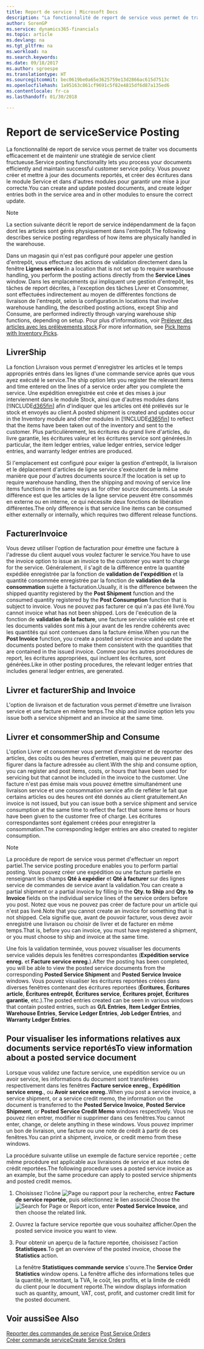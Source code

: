 ```yaml
---
title: Report de service | Microsoft Docs
description: "La fonctionnalité de report de service vous permet de traiter vos documents efficacement et de maintenir une stratégie de service client fructueuse. Vous pouvez créer et mettre à jour des documents reportés, et créer des écritures dans le module Service et dans d'autres modules pour garantir une mise à jour correcte."
author: SorenGP
ms.service: dynamics365-financials
ms.topic: article
ms.devlang: na
ms.tgt_pltfrm: na
ms.workload: na
ms.search.keywords: 
ms.date: 09/18/2017
ms.author: sgroespe
ms.translationtype: HT
ms.sourcegitcommit: bec0619be0a65e3625759e13d2866ac615d7513c
ms.openlocfilehash: 1a95163c861cf9691c5f82e4815df6d87a135ed6
ms.contentlocale: fr-ca
ms.lasthandoff: 01/30/2018

---
```

# <a name="service-posting"></a><span data-ttu-id="bcd28-104">Report de service</span><span class="sxs-lookup"><span data-stu-id="bcd28-104">Service Posting</span></span>
<span data-ttu-id="bcd28-105">La fonctionnalité de report de service vous permet de traiter vos documents efficacement et de maintenir une stratégie de service client fructueuse.</span><span class="sxs-lookup"><span data-stu-id="bcd28-105">Service posting functionality lets you process your documents efficiently and maintain successful customer service policy.</span></span> <span data-ttu-id="bcd28-106">Vous pouvez créer et mettre à jour des documents reportés, et créer des écritures dans le module Service et dans d'autres modules pour garantir une mise à jour correcte.</span><span class="sxs-lookup"><span data-stu-id="bcd28-106">You can create and update posted documents, and create ledger entries both in the service area and in other modules to ensure the correct update.</span></span>  

> [!NOTE]  
>  <span data-ttu-id="bcd28-107">La section suivante décrit le report de service indépendamment de la façon dont les articles sont gérés physiquement dans l'entrepôt.</span><span class="sxs-lookup"><span data-stu-id="bcd28-107">The following describes service posting regardless of how items are physically handled in the warehouse.</span></span>  
>   
>  <span data-ttu-id="bcd28-108">Dans un magasin qui n'est pas configuré pour appeler une gestion d'entrepôt, vous effectuez des actions de validation directement dans la fenêtre **Lignes service**.</span><span class="sxs-lookup"><span data-stu-id="bcd28-108">In a location that is not set up to require warehouse handling, you perform the posting actions directly from the **Service Lines** window.</span></span> <span data-ttu-id="bcd28-109">Dans les emplacements qui impliquent une gestion d'entrepôt, les tâches de report décrites, à l'exception des tâches Livrer et Consommer, sont effectuées indirectement au moyen de différentes fonctions de livraison de l'entrepôt, selon la configuration.</span><span class="sxs-lookup"><span data-stu-id="bcd28-109">In locations that involve warehouse handling, the described posting actions, except Ship and Consume, are performed indirectly through varying warehouse ship functions, depending on setup.</span></span> <span data-ttu-id="bcd28-110">Pour plus d'informations, voir [Prélever des articles avec les prélèvements stock](warehouse-how-to-pick-items-with-inventory-picks.md).</span><span class="sxs-lookup"><span data-stu-id="bcd28-110">For more information, see [Pick Items with Inventory Picks](warehouse-how-to-pick-items-with-inventory-picks.md).</span></span>  

## <a name="ship"></a><span data-ttu-id="bcd28-111">Livrer</span><span class="sxs-lookup"><span data-stu-id="bcd28-111">Ship</span></span>  
<span data-ttu-id="bcd28-112">La fonction Livraison vous permet d'enregistrer les articles et le temps appropriés entrés dans les lignes d'une commande service après que vous ayez exécuté le service.</span><span class="sxs-lookup"><span data-stu-id="bcd28-112">The ship option lets you register the relevant items and time entered on the lines of a service order after you complete the service.</span></span> <span data-ttu-id="bcd28-113">Une expédition enregistrée est crée et des mises à jour interviennent dans le module Stock, ainsi que d'autres modules dans [!INCLUDE[d365fin](includes/d365fin_md.md)] afin d'indiquer que les articles ont été prélevés sur le stock et envoyés au client.</span><span class="sxs-lookup"><span data-stu-id="bcd28-113">A posted shipment is created and updates occur in the Inventory module and other modules in [!INCLUDE[d365fin](includes/d365fin_md.md)] to reflect that the items have been taken out of the inventory and sent to the customer.</span></span> <span data-ttu-id="bcd28-114">Plus particulièrement, les écritures du grand livre d'articles, du livre garantie, les écritures valeur et les écritures service sont générées.</span><span class="sxs-lookup"><span data-stu-id="bcd28-114">In particular, the item ledger entries, value ledger entries, service ledger entries, and warranty ledger entries are produced.</span></span>  

<span data-ttu-id="bcd28-115">Si l'emplacement est configuré pour exiger la gestion d'entrepôt, la livraison et le déplacement d'articles de ligne service s'exécutent de la même manière que pour d'autres documents source.</span><span class="sxs-lookup"><span data-stu-id="bcd28-115">If the location is set up to require warehouse handling, then the shipping and moving of service line items functions in the same ways as for other source documents.</span></span> <span data-ttu-id="bcd28-116">La seule différence est que les articles de la ligne service peuvent être consommés en externe ou en interne, ce qui nécessite deux fonctions de libération différentes.</span><span class="sxs-lookup"><span data-stu-id="bcd28-116">The only difference is that service line items can be consumed either externally or internally, which requires two different release functions.</span></span>

## <a name="invoice"></a><span data-ttu-id="bcd28-117">Facturer</span><span class="sxs-lookup"><span data-stu-id="bcd28-117">Invoice</span></span>  
<span data-ttu-id="bcd28-118">Vous devez utiliser l'option de facturation pour émettre une facture à l'adresse du client auquel vous voulez facturer le service.</span><span class="sxs-lookup"><span data-stu-id="bcd28-118">You have to use the invoice option to issue an invoice to the customer you want to charge for the service.</span></span> <span data-ttu-id="bcd28-119">Généralement, il s'agit de la différence entre la quantité expédiée enregistrée par la fonction de **validation de l'expédition** et la quantité consommée enregistrée par la fonction de **validation de la consommation** sujette à facturation.</span><span class="sxs-lookup"><span data-stu-id="bcd28-119">Usually, it is the difference between the shipped quantity registered by the **Post Shipment** function and the consumed quantity registered by the **Post Consumption** function that is subject to invoice.</span></span> <span data-ttu-id="bcd28-120">Vous ne pouvez pas facturer ce qui n'a pas été livré.</span><span class="sxs-lookup"><span data-stu-id="bcd28-120">You cannot invoice what has not been shipped.</span></span> <span data-ttu-id="bcd28-121">Lors de l'exécution de la fonction de **validation de la facture**, une facture service validée est crée et les documents validés sont mis à jour avant de les rendre cohérents avec les quantités qui sont contenues dans la facture émise.</span><span class="sxs-lookup"><span data-stu-id="bcd28-121">When you run the **Post Invoice** function, you create a posted service invoice and update the documents posted before to make them consistent with the quantities that are contained in the issued invoice.</span></span> <span data-ttu-id="bcd28-122">Comme pour les autres procédures de report, les écritures appropriées, qui incluent les écritures, sont générées.</span><span class="sxs-lookup"><span data-stu-id="bcd28-122">Like in other posting procedures, the relevant ledger entries that includes general ledger entries, are generated.</span></span>  

## <a name="ship-and-invoice"></a><span data-ttu-id="bcd28-123">Livrer et facturer</span><span class="sxs-lookup"><span data-stu-id="bcd28-123">Ship and Invoice</span></span>  
<span data-ttu-id="bcd28-124">L'option de livraison et de facturation vous permet d'émettre une livraison service et une facture en même temps.</span><span class="sxs-lookup"><span data-stu-id="bcd28-124">The ship and invoice option lets you issue both a service shipment and an invoice at the same time.</span></span>  

## <a name="ship-and-consume"></a><span data-ttu-id="bcd28-125">Livrer et consommer</span><span class="sxs-lookup"><span data-stu-id="bcd28-125">Ship and Consume</span></span>  
<span data-ttu-id="bcd28-126">L'option Livrer et consommer vous permet d'enregistrer et de reporter des articles, des coûts ou des heures d'entretien, mais qui ne peuvent pas figurer dans la facture adressée au client.</span><span class="sxs-lookup"><span data-stu-id="bcd28-126">With the ship and consume option, you can register and post items, costs, or hours that have been used for servicing but that cannot be included in the invoice to the customer.</span></span> <span data-ttu-id="bcd28-127">Une facture n'est pas émise mais vous pouvez émettre simultanément une livraison service et une consommation service afin de refléter le fait que certains articles ou des heures ont été donnés au client gratuitement.</span><span class="sxs-lookup"><span data-stu-id="bcd28-127">An invoice is not issued, but you can issue both a service shipment and service consumption at the same time to reflect the fact that some items or hours have been given to the customer free of charge.</span></span> <span data-ttu-id="bcd28-128">Les écritures correspondantes sont également créées pour enregistrer la consommation.</span><span class="sxs-lookup"><span data-stu-id="bcd28-128">The corresponding ledger entries are also created to register consumption.</span></span>  

> [!NOTE]  
>  <span data-ttu-id="bcd28-129">La procédure de report de service vous permet d'effectuer un report partiel.</span><span class="sxs-lookup"><span data-stu-id="bcd28-129">The service posting procedure enables you to perform partial posting.</span></span> <span data-ttu-id="bcd28-130">Vous pouvez créer une expédition ou une facture partielle en renseignant les champs **Qté à expédier** et **Qté à facturer** sur des lignes service de commandes de service avant la validation.</span><span class="sxs-lookup"><span data-stu-id="bcd28-130">You can create a partial shipment or a partial invoice by filling in the **Qty. to Ship** and **Qty. to Invoice** fields on the individual service lines of the service orders before you post.</span></span> <span data-ttu-id="bcd28-131">Notez que vous ne pouvez pas créer de facture pour un article qui n'est pas livré.</span><span class="sxs-lookup"><span data-stu-id="bcd28-131">Note that you cannot create an invoice for something that is not shipped.</span></span> <span data-ttu-id="bcd28-132">Cela signifie que, avant de pouvoir facturer, vous devez avoir enregistré une livraison ou choisir de livrer et de facturer en même temps.</span><span class="sxs-lookup"><span data-stu-id="bcd28-132">That is, before you can invoice, you must have registered a shipment, or you must choose to ship and invoice at the same time.</span></span>  

<span data-ttu-id="bcd28-133">Une fois la validation terminée, vous pouvez visualiser les documents service validés depuis les fenêtres correspondantes (**Expédition service enreg.** et **Facture service enreg.**).</span><span class="sxs-lookup"><span data-stu-id="bcd28-133">After the posting has been completed, you will be able to view the posted service documents from the corresponding **Posted Service Shipment** and **Posted Service Invoice** windows.</span></span> <span data-ttu-id="bcd28-134">Vous pouvez visualiser les écritures reportées créées dans diverses fenêtres contenant des écritures reportées (**Écritures**, **Écritures article**, **Écritures entrepôt**, **Écritures service**, **Écritures projet**, **Écritures garantie**, etc.).</span><span class="sxs-lookup"><span data-stu-id="bcd28-134">The posted entries created can be seen in various windows that contain posted entries, such as **G/L Entries**, **Item Ledger Entries**, **Warehouse Entries**, **Service Ledger Entries**, **Job Ledger Entries**, and **Warranty Ledger Entries**.</span></span>  

## <a name="to-view-information-about-a-posted-service-document"></a><span data-ttu-id="bcd28-135">Pour visualiser les informations relatives aux documents service reportés</span><span class="sxs-lookup"><span data-stu-id="bcd28-135">To view information about a posted service document</span></span>  
<span data-ttu-id="bcd28-136">Lorsque vous validez une facture service, une expédition service ou un avoir service, les informations du document sont transférées respectivement dans les fenêtres **Facture service enreg.**, **Expédition service enreg.**, ou **Avoir service enreg.**.</span><span class="sxs-lookup"><span data-stu-id="bcd28-136">When you post a service invoice, a service shipment, or a service credit memo, the information on the document is transferred to the **Posted Service Invoice**, **Posted Service Shipment**, or **Posted Service Credit Memo** windows respectively.</span></span> <span data-ttu-id="bcd28-137">Vous ne pouvez rien entrer, modifier ni supprimer dans ces fenêtres.</span><span class="sxs-lookup"><span data-stu-id="bcd28-137">You cannot enter, change, or delete anything in these windows.</span></span> <span data-ttu-id="bcd28-138">Vous pouvez imprimer un bon de livraison, une facture ou une note de crédit à partir de ces fenêtres.</span><span class="sxs-lookup"><span data-stu-id="bcd28-138">You can print a shipment, invoice, or credit memo from these windows.</span></span>  

<span data-ttu-id="bcd28-139">La procédure suivante utilise un exemple de facture service reportée ; cette même procédure est applicable aux livraisons de service et aux notes de crédit reportées.</span><span class="sxs-lookup"><span data-stu-id="bcd28-139">The following procedure uses a posted service invoice as an example, but the same procedure can apply to posted service shipments and posted credit memos.</span></span>  

1. <span data-ttu-id="bcd28-140">Choisissez l'icône ![Page ou rapport pour la recherche](media/ui-search/search_small.png "icône Page ou rapport pour la recherche"), entrez **Facture de service reportée**, puis sélectionnez le lien associé.</span><span class="sxs-lookup"><span data-stu-id="bcd28-140">Choose the ![Search for Page or Report](media/ui-search/search_small.png "Search for Page or Report icon") icon, enter **Posted Service Invoice**, and then choose the related link.</span></span>  
2. <span data-ttu-id="bcd28-141">Ouvrez la facture service reportée que vous souhaitez afficher.</span><span class="sxs-lookup"><span data-stu-id="bcd28-141">Open the posted service invoice you want to view.</span></span>  
3. <span data-ttu-id="bcd28-142">Pour obtenir un aperçu de la facture reportée, choisissez l'action **Statistiques**.</span><span class="sxs-lookup"><span data-stu-id="bcd28-142">To get an overview of the posted invoice, choose the **Statistics** action.</span></span>  

    <span data-ttu-id="bcd28-143">La fenêtre **Statistiques commande service** s'ouvre.</span><span class="sxs-lookup"><span data-stu-id="bcd28-143">The **Service Order Statistics** window opens.</span></span> <span data-ttu-id="bcd28-144">La fenêtre affiche des informations telles que la quantité, le montant, la TVA, le coût, les profits, et la limite de crédit du client pour le document reporté.</span><span class="sxs-lookup"><span data-stu-id="bcd28-144">The window displays information such as quantity, amount, VAT, cost, profit, and customer credit limit for the posted document.</span></span>

## <a name="see-also"></a><span data-ttu-id="bcd28-145">Voir aussi</span><span class="sxs-lookup"><span data-stu-id="bcd28-145">See Also</span></span>  
<span data-ttu-id="bcd28-146">[Reporter des commandes de service](service-how-to-post-service-orders.md) </span><span class="sxs-lookup"><span data-stu-id="bcd28-146">[Post Service Orders](service-how-to-post-service-orders.md) </span></span>  
[<span data-ttu-id="bcd28-147">Créer commande service</span><span class="sxs-lookup"><span data-stu-id="bcd28-147">Create Service Orders</span></span>](service-how-to-create-service-orders.md)

